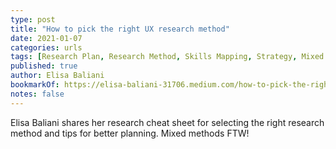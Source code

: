 ```yaml
---
type: post
title: "How to pick the right UX research method"
date: 2021-01-07
categories: urls
tags: [Research Plan, Research Method, Skills Mapping, Strategy, Mixed Methods, Qualitative, Quantitative]
published: true
author: Elisa Baliani
bookmarkOf: https://elisa-baliani-31706.medium.com/how-to-pick-the-right-ux-research-method-d8b08a881c0
notes: false
---
```


Elisa Baliani shares her research cheat sheet for selecting the right research method and tips for better planning. Mixed methods FTW!